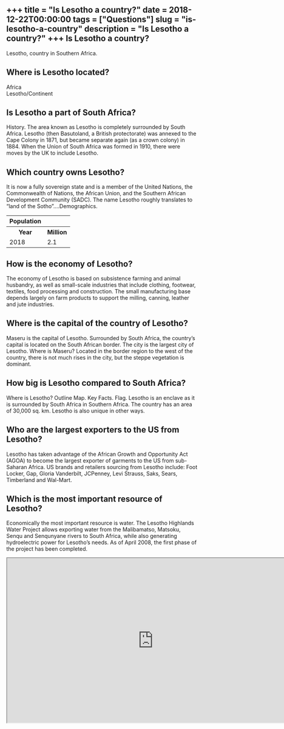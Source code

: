 +++
title = "Is Lesotho a country?"
date = 2018-12-22T00:00:00
tags = ["Questions"]
slug = "is-lesotho-a-country"
description = "Is Lesotho a country?"
+++
Is Lesotho a country?
---------------------

Lesotho, country in Southern Africa.

Where is Lesotho located?
-------------------------

Africa  
Lesotho/Continent

Is Lesotho a part of South Africa?
----------------------------------

History. The area known as Lesotho is completely surrounded by South Africa. Lesotho (then Basutoland, a British protectorate) was annexed to the Cape Colony in 1871, but became separate again (as a crown colony) in 1884. When the Union of South Africa was formed in 1910, there were moves by the UK to include Lesotho.

Which country owns Lesotho?
---------------------------

It is now a fully sovereign state and is a member of the United Nations, the Commonwealth of Nations, the African Union, and the Southern African Development Community (SADC). The name Lesotho roughly translates to “land of the Sotho”….Demographics.

<table><tr><th>Population</th></tr><tr><th>Year</th><th>Million</th></tr><tr><td>2018</td><td>2.1</td></tr></table>

How is the economy of Lesotho?
------------------------------

The economy of Lesotho is based on subsistence farming and animal husbandry, as well as small-scale industries that include clothing, footwear, textiles, food processing and construction. The small manufacturing base depends largely on farm products to support the milling, canning, leather and jute industries.

Where is the capital of the country of Lesotho?
-----------------------------------------------

Maseru is the capital of Lesotho. Surrounded by South Africa, the country’s capital is located on the South African border. The city is the largest city of Lesotho. Where is Maseru? Located in the border region to the west of the country, there is not much rises in the city, but the steppe vegetation is dominant.

How big is Lesotho compared to South Africa?
--------------------------------------------

Where is Lesotho? Outline Map. Key Facts. Flag. Lesotho is an enclave as it is surrounded by South Africa in Southern Africa. The country has an area of 30,000 sq. km. Lesotho is also unique in other ways.

Who are the largest exporters to the US from Lesotho?
-----------------------------------------------------

Lesotho has taken advantage of the African Growth and Opportunity Act (AGOA) to become the largest exporter of garments to the US from sub-Saharan Africa. US brands and retailers sourcing from Lesotho include: Foot Locker, Gap, Gloria Vanderbilt, JCPenney, Levi Strauss, Saks, Sears, Timberland and Wal-Mart.

Which is the most important resource of Lesotho?
------------------------------------------------

Economically the most important resource is water. The Lesotho Highlands Water Project allows exporting water from the Malibamatso, Matsoku, Senqu and Senqunyane rivers to South Africa, while also generating hydroelectric power for Lesotho’s needs. As of April 2008, the first phase of the project has been completed.

<iframe allow="accelerometer; autoplay; clipboard-write; encrypted-media; gyroscope; picture-in-picture" allowfullscreen="" class="__youtube_prefs__  epyt-is-override  no-lazyload" data-no-lazy="1" data-origheight="433" data-origwidth="770" data-skipgform_ajax_framebjll="" height="433" id="_ytid_69494" loading="lazy" src="https://www.youtube.com/embed/nXV8VquwM7U?enablejsapi=1&autoplay=0&cc_load_policy=0&cc_lang_pref=&iv_load_policy=1&loop=0&modestbranding=0&rel=1&fs=1&playsinline=0&autohide=2&theme=dark&color=red&controls=1&" title="YouTube player" width="770"></iframe>